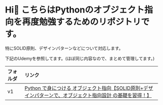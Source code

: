 # Hi👋 こちらはPythonのオブジェクト指向を再度勉強するためのリポジトリです。

特にSOLID原則、デザインパターンなどについて対応します。

下記のUdemyを参照してます。(ほぼ同じ内容なので、まとめて管理してます。)

| フォルダ | リンク |
|:-----------|:------------|
| v1       | [Python で身につける オブジェクト指向【SOLID原則+デザインパターンで、オブジェクト指向設計 の基礎を習得！】](https://www.udemy.com/course/python-solid-design-pattern/)  |


